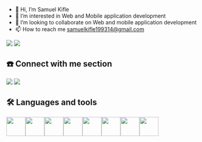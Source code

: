 - 👋 Hi, I’m Samuel Kifle
- 👀 I’m interested in  Web and Mobile application development
- 💞️ I’m looking to collaborate on Web and mobile application development
- 📫 How to reach me samuelkifle199314@gmail.com
<img src="https://github-readme-stats.vercel.app/api?username=Stargazing-11&show_icons=true&theme=dark"/>
<img src="https://github-readme-stats.vercel.app/api/top-langs?username=Stargazing-11&layout=compact&theme=dark"/>

## ☎️ Connect with me section 
[![](https://img.shields.io/badge/linkedin-%230077B5.svg?style=for-the-badge&logo=linkedin)](https://www.linkedin.com/in/samuelkifle/) 
[![](https://img.shields.io/badge/Telegram-1ED760?style=for-the-badge&logo=telegram&logoColor=white)](https://t.me/Poison_11)
## 🛠️ Languages and tools
<img height=50 src="https://cdn.jsdelivr.net/gh/devicons/devicon/icons/python/python-original.svg"/><img height=50 
src="https://cdn.jsdelivr.net/gh/devicons/devicon/icons/javascript/javascript-original.svg"/><img height=50
src="https://cdn.jsdelivr.net/gh/devicons/devicon/icons/flutter/flutter-original.svg" /><img height=50
src="https://cdn.jsdelivr.net/gh/devicons/devicon/icons/html5/html5-original.svg" /><img height=50 src="https://cdn.jsdelivr.net/gh/devicons/devicon/icons/css3/css3-original.svg" /><img height=50  src="https://cdn.jsdelivr.net/gh/devicons/devicon/icons/git/git-plain.svg"/><img height=50 src="https://cdn.jsdelivr.net/gh/devicons/devicon/icons/github/github-original.svg"/><img height=50 src="https://cdn.jsdelivr.net/gh/devicons/devicon/icons/mysql/mysql-original.svg"/>
<!---
Dagim-Fikru/Dagim-Fikru is a ✨ special ✨ repository because its `README.md` (this file) appears on your GitHub profile.
You can click the Preview link to take a look at your changes.
--->
